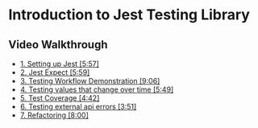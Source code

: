 # Introduction to Jest Testing Library

## Video Walkthrough
- [1. Setting up Jest [5:57]](https://sls-guru-ac-videos.s3.amazonaws.com/jest-01-howtousejest/02-settingup-jest.mp4)
- [2. Jest Expect [5:59]](https://sls-guru-ac-videos.s3.amazonaws.com/jest-01-howtousejest/03-jest-expect.mp4)
- [3. Testing Workflow Demonstration [9:06]](https://sls-guru-ac-videos.s3.amazonaws.com/jest-01-howtousejest/04-testing-workflow-demonstration.mp4)
- [4. Testing values that change over time [5:49]](https://sls-guru-ac-videos.s3.amazonaws.com/jest-01-howtousejest/05-testing-time-based-values.mp4)
- [5. Test Coverage [4:42]](https://sls-guru-ac-videos.s3.amazonaws.com/jest-01-howtousejest/06-testing-coverage-reports.mp4)
- [6. Testing external api errors [3:51]](https://sls-guru-ac-videos.s3.amazonaws.com/jest-01-howtousejest/07-testing-external-api-errors.mp4)
- [7. Refactoring [8:00]](https://sls-guru-ac-videos.s3.amazonaws.com/jest-01-howtousejest/08-refactoring.mp4)

